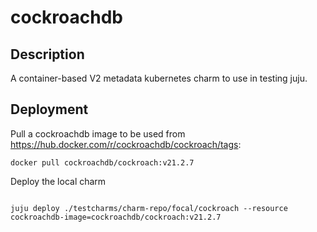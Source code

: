 # cockroachdb

## Description

A container-based V2 metadata kubernetes charm to use in testing juju.

## Deployment

Pull a cockroachdb image to be used from https://hub.docker.com/r/cockroachdb/cockroach/tags:

<code>docker pull cockroachdb/cockroach:v21.2.7</code>

Deploy the local charm

<code>
juju deploy ./testcharms/charm-repo/focal/cockroach --resource cockroachdb-image=cockroachdb/cockroach:v21.2.7
</code>
